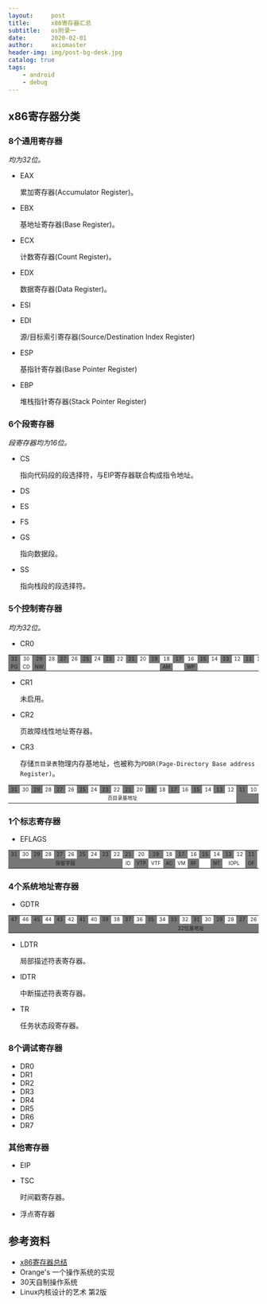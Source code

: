 ```yaml
---
layout:     post
title:      x86寄存器汇总
subtitle:   os附录一
date:       2020-02-01
author:     axiomaster
header-img: img/post-bg-desk.jpg
catalog: true
tags:
    - android
    - debug
---
```


## x86寄存器分类

### 8个通用寄存器

*均为32位。*

- EAX

    累加寄存器(Accumulator Register)。

- EBX

    基地址寄存器(Base Register)。

- ECX

    计数寄存器(Count Register)。

- EDX

    数据寄存器(Data Register)。

- ESI
- EDI

    源/目标索引寄存器(Source/Destination Index Register)

- ESP

    基指针寄存器(Base Pointer Register)

- EBP

    堆栈指针寄存器(Stack Pointer Register)

### 6个段寄存器

*段寄存器均为16位。*

- CS

    指向代码段的段选择符，与EIP寄存器联合构成指令地址。

- DS
- ES
- FS
- GS

    指向数据段。

- SS

    指向栈段的段选择符。

### 5个控制寄存器

*均为32位。*

- CR0

<table style="font-size:10px;text-align:center">
<tr>
<td bgcolor=#777>31</td><td>30</td>
<td bgcolor=#777>29</td><td>28</td>
<td bgcolor=#777>27</td><td>26</td>
<td bgcolor=#777>25</td><td>24</td>
<td bgcolor=#777>23</td><td>22</td>
<td bgcolor=#777>21</td><td>20</td>
<td bgcolor=#777>19</td><td>18</td>
<td bgcolor=#777>17</td><td>16</td>
<td bgcolor=#777>15</td><td>14</td>
<td bgcolor=#777>13</td><td>12</td>
<td bgcolor=#777>11</td><td>10</td>
<td bgcolor=#777>9</td><td>8</td>
<td bgcolor=#777>7</td><td>6</td>
<td bgcolor=#777>5</td><td>4</td>
<td bgcolor=#777>3</td><td>2</td>
<td bgcolor=#777>1</td><td>0</td>
</tr>

<tr>
<td bgcolor=#777>PG</td>
<td>CD</td>
<td bgcolor=#777>NW</td>
<td colspan="10"></td>
<td bgcolor=#777>AM</td>
<td></td>
<td bgcolor=#777>WP</td>
<td colspan="10"></td>
<td bgcolor=#777>NE</td>
<td>ET</td>
<td bgcolor=#777>TS</td>
<td>EM</td>
<td bgcolor=#777>MP</td>
<td>PE</td>
</tr>
</table>

- CR1

    未启用。

- CR2

    页故障线性地址寄存器。

- CR3

    存储```页目录表```物理内存基地址，也被称为```PDBR(Page-Directory Base address Register)```。

<table style="font-size:10px;text-align:center">
<tr>
<td bgcolor=#777>31</td><td>30</td>
<td bgcolor=#777>29</td><td>28</td>
<td bgcolor=#777>27</td><td>26</td>
<td bgcolor=#777>25</td><td>24</td>
<td bgcolor=#777>23</td><td>22</td>
<td bgcolor=#777>21</td><td>20</td>
<td bgcolor=#777>19</td><td>18</td>
<td bgcolor=#777>17</td><td>16</td>
<td bgcolor=#777>15</td><td>14</td>
<td bgcolor=#777>13</td><td>12</td>
<td bgcolor=#777>11</td><td>10</td>
<td bgcolor=#777>9</td><td>8</td>
<td bgcolor=#777>7</td><td>6</td>
<td bgcolor=#777>5</td><td>4</td>
<td bgcolor=#777>3</td><td>2</td>
<td bgcolor=#777>1</td><td>0</td>
</tr>
<tr>
<td colspan="20">页目录基地址</td>
<td colspan="7" bgcolor=#777></td>
<td>PCD</td>
<td bgcolor=#777>PWT</td>
<td colspan="3"></td>
</tr>
</table>

### 1个标志寄存器

- EFLAGS

<table style="font-size:10px;text-align:center">
<tr>
<td bgcolor=#777>31</td><td>30</td>
<td bgcolor=#777>29</td><td>28</td>
<td bgcolor=#777>27</td><td>26</td>
<td bgcolor=#777>25</td><td>24</td>
<td bgcolor=#777>23</td><td>22</td>
<td bgcolor=#777>21</td><td>20</td>
<td bgcolor=#777>19</td><td>18</td>
<td bgcolor=#777>17</td><td>16</td>
<td bgcolor=#777>15</td><td>14</td>
<td bgcolor=#777>13</td><td>12</td>
<td bgcolor=#777>11</td><td>10</td>
<td bgcolor=#777>9</td><td>8</td>
<td bgcolor=#777>7</td><td>6</td>
<td bgcolor=#777>5</td><td>4</td>
<td bgcolor=#777>3</td><td>2</td>
<td bgcolor=#777>1</td><td>0</td>
</tr>
<tr>
<td colspan="10" bgcolor=#777>保留字段</td>
<td>ID</td>
<td bgcolor=#777>VTP</td>
<td>VTF</td>
<td bgcolor=#777>AC</td>
<td>VM</td>
<td bgcolor=#777>RF</td>
<td></td>
<td bgcolor=#777>NT</td>
<td colspan="2">IOPL</td>
<td bgcolor=#777>OF</td>
<td>DF</td>
<td bgcolor=#777>IF</td>
<td>TF</td>
<td bgcolor=#777>SF</td>
<td>ZF</td>
<td bgcolor=#777></td>
<td>AF</td>
<td bgcolor=#777></td>
<td>PF</td>
<td bgcolor=#777></td>
<td>CF</td>
</tr>
</table>

### 4个系统地址寄存器

- GDTR

<table style="font-size:10px;text-align:center">
<tr>
<td bgcolor=#777>47</td><td>46</td>
<td bgcolor=#777>45</td><td>44</td>
<td bgcolor=#777>43</td><td>42</td>
<td bgcolor=#777>41</td><td >40</td>
<td bgcolor=#777>39</td><td>38</td>
<td bgcolor=#777>37</td><td>36</td>
<td bgcolor=#777>35</td><td>34</td>
<td bgcolor=#777>33</td><td>32</td>
<td bgcolor=#777>31</td><td>30</td>
<td bgcolor=#777>29</td><td>28</td>
<td bgcolor=#777>27</td><td>26</td>
<td bgcolor=#777>25</td><td>24</td>
<td bgcolor=#777>23</td><td>22</td>
<td bgcolor=#777>21</td><td>20</td>
<td bgcolor=#777>19</td><td>18</td>
<td bgcolor=#777>17</td><td>16</td>
<td bgcolor=#777>15</td><td>14</td>
<td bgcolor=#777>13</td><td>12</td>
<td bgcolor=#777>11</td><td>10</td>
<td bgcolor=#777>9</td><td>8</td>
<td bgcolor=#777>7</td><td>6</td>
<td bgcolor=#777>5</td><td>4</td>
<td bgcolor=#777>3</td><td>2</td>
<td bgcolor=#777>1</td><td>0</td>
</tr>
<tr>
<td colspan="32" bgcolor=#777>32位基地址</td>
<td colspan="16">16位界限</td>
</tr>
</table>

- LDTR

    局部描述符表寄存器。

- IDTR

    中断描述符表寄存器。

- TR

    任务状态段寄存器。

### 8个调试寄存器

- DR0
- DR1
- DR2
- DR3
- DR4
- DR5
- DR6
- DR7

### 其他寄存器

- EIP
- TSC

    时间戳寄存器。

- 浮点寄存器

## 参考资料

- [x86寄存器总结](https://www.cnblogs.com/FrankChen831X/p/10482718.html)
- Orange's 一个操作系统的实现
- 30天自制操作系统
- Linux内核设计的艺术 第2版
